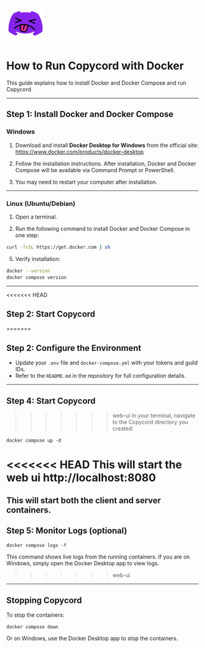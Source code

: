 <p align="left">
  <img src="../logo/logo.png" alt="Copycord Logo" width="100"/>
</p>

# How to Run Copycord with Docker

This guide explains how to install Docker and Docker Compose and run Copycord.


---

## Step 1: Install Docker and Docker Compose

### Windows
1. Download and install **Docker Desktop for Windows** from the official site:
   https://www.docker.com/products/docker-desktop

2. Follow the installation instructions. After installation, Docker and Docker Compose will be available via Command Prompt or PowerShell.

3. You may need to restart your computer after installation.

---

### Linux (Ubuntu/Debian)
1. Open a terminal.

2. Run the following command to install Docker and Docker Compose in one step:

```bash
curl -fsSL https://get.docker.com | sh
```

5. Verify installation:

```bash
docker --version
docker compose version
```

---

<<<<<<< HEAD
## Step 2: Start Copycord
=======
## Step 2: Configure the Environment

- Update your `.env` file and `docker-compose.yml` with your tokens and guild IDs.
- Refer to the `README.md` in the repository for full configuration details.

---

## Step 4: Start Copycord
>>>>>>> web-ui
In your terminal, navigate to the Copycord directory you created:

```
docker compose up -d
```

<<<<<<< HEAD
This will start  the web ui http://localhost:8080
=======
This will start both the client and server containers.
---

## Step 5: Monitor Logs (optional)

```
docker compose logs -f
```

This command shows live logs from the running containers. If you are on Windows, simply open the Docker Desktop app to view logs.
>>>>>>> web-ui

---

## Stopping Copycord

To stop the containers:

```
docker compose down
```

Or on Windows, use the Docker Desktop app to stop the containers.

